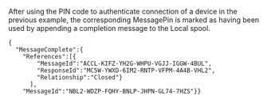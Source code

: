 
After using the PIN code to authenticate connection of a device in the previous 
example, the corresponding MessagePin is marked as having been used by appending 
a completion message to the Local spool.


~~~~
{
  "MessageComplete":{
    "References":[{
        "MessageId":"ACCL-KIFZ-YH2G-WHPU-VGJJ-IGGW-4BUL",
        "ResponseId":"MC5W-YWXD-6IM2-RNTP-VFPM-4A4B-VHL2",
        "Relationship":"Closed"}
      ],
    "MessageId":"NBL2-WDZP-FQHY-BNLP-JHPN-GL74-7HZS"}}
~~~~


